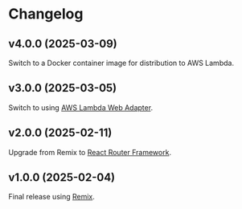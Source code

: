 # Changelog

## v4.0.0 (2025-03-09)

Switch to a Docker container image for distribution to AWS Lambda.

## v3.0.0 (2025-03-05)

Switch to using [AWS Lambda Web Adapter](https://github.com/awslabs/aws-lambda-web-adapter/).

## v2.0.0 (2025-02-11)

Upgrade from Remix to [React Router Framework](https://reactrouter.com/home).

## v1.0.0 (2025-02-04)

Final release using [Remix](https://remix.run/).
